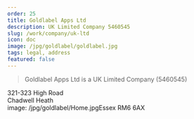 ```yaml
---
order: 25
title: Goldlabel Apps Ltd
description: UK Limited Company 5460545
slug: /work/company/uk-ltd
icon: doc
image: /jpg/goldlabel/goldlabel.jpg
tags: legal, address
featured: false
---
```


> Goldlabel Apps Ltd is a UK Limited Company (5460545)

321-323 High Road  
Chadwell Heath  
image: /jpg/goldlabel/Home.jpgEssex RM6 6AX
